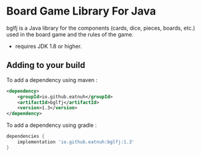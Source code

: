 # Board Game Library For Java

bglfj is a Java library for the components (cards, dice, pieces, boards, etc.) 
used in the board game and the rules of the game.

* requires JDK 1.8 or higher.

## Adding to your build

To add a dependency using maven :
```xml
<dependency>
    <groupId>io.github.eatnuh</groupId>
    <artifactId>bglfj</artifactId>
    <version>1.3</version>
</dependency>
```

To add a dependency using gradle : 
```groovy
dependencies {
    implementation 'io.github.eatnuh:bglfj:1.3' 
}
```